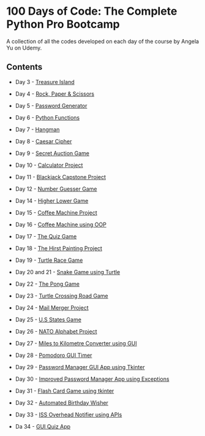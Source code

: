 # 100 Days of Code: The Complete Python Pro Bootcamp

A collection of all the codes developed on each day of the course by Angela Yu on Udemy.

## Contents
- Day 3 - [Treasure Island](https://github.com/Akanksha928/100-Days-of-Code/blob/main/Day3.py)

- Day 4 - [Rock, Paper & Scissors](https://github.com/Akanksha928/100-Days-of-Code/blob/main/Day4.py)

- Day 5 - [Password Generator](https://github.com/Akanksha928/100-Days-of-Code/blob/main/Day5.py)

- Day 6 - [Python Functions](https://github.com/Akanksha928/100-Days-of-Code/blob/main/Day6.py)

- Day 7 - [Hangman](https://github.com/Akanksha928/100-Days-of-Code/tree/main/Day7)

- Day 8 - [Caesar Cipher](https://github.com/Akanksha928/100-Days-of-Code/tree/main/Day8)

- Day 9 - [Secret Auction Game](https://github.com/Akanksha928/100-Days-of-Code/tree/main/Day9)

- Day 10 - [Calculator Project](https://github.com/Akanksha928/100-Days-of-Code/tree/main/Day10)

- Day 11 - [Blackjack Capstone Project](https://github.com/Akanksha928/100-Days-of-Code/tree/main/Day11)

- Day 12 - [Number Guesser Game](https://github.com/Akanksha928/100-Days-of-Code/tree/main/Day12)

- Day 14 - [Higher Lower Game ](https://github.com/Akanksha928/100-Days-of-Code/tree/main/Day14)

- Day 15 - [Coffee Machine Project](https://github.com/Akanksha928/100-Days-of-Code/tree/main/Day15)

- Day 16 - [Coffee Machine using OOP](https://github.com/Akanksha928/100-Days-of-Code/tree/main/Day16)

- Day 17 - [The Quiz Game](https://github.com/Akanksha928/100-Days-of-Code/tree/main/Day17)

- Day 18 - [The Hirst Painting Project](https://github.com/Akanksha928/100-Days-of-Code/tree/main/Day18)

- Day 19 - [Turtle Race Game](https://github.com/Akanksha928/100-Days-of-Code/tree/main/Day19)

- Day 20 and 21 - [Snake Game using Turtle](https://github.com/Akanksha928/100-Days-of-Code/tree/main/Day20%2621)

- Day 22 - [The Pong Game](https://github.com/Akanksha928/100-Days-of-Code/tree/main/Day22)

- Day 23 - [Turtle Crossing Road Game](https://github.com/Akanksha928/100-Days-of-Code/tree/main/Day23)

- Day 24 - [Mail Merger Project](https://github.com/Akanksha928/100-Days-of-Code/tree/main/Day24)

- Day 25 - [U.S States Game](https://github.com/Akanksha928/100-Days-of-Code/tree/main/Day25)

- Day 26 - [NATO Alphabet Project](https://github.com/Akanksha928/100-Days-of-Code/tree/main/Day26)

- Day 27 - [Miles to Kilometre Converter using GUI](https://github.com/Akanksha928/100-Days-of-Code/tree/main/Day27)

- Day 28 - [Pomodoro GUI Timer](https://github.com/Akanksha928/100-Days-of-Code/tree/main/Day28)

- Day 29 - [Password Manager GUI App using Tkinter](https://github.com/Akanksha928/100-Days-of-Code/tree/main/Day29)

- Day 30 - [Improved Password Manager App using Exceptions](https://github.com/Akanksha928/100-Days-of-Code/tree/main/Day30)

- Day 31 - [Flash Card Game using tkinter](https://github.com/Akanksha928/100-Days-of-Code/tree/main/Day31)

- Day 32 - [Automated Birthday Wisher](https://github.com/Akanksha928/100-Days-of-Code/tree/main/Day32)

- Day 33 - [ISS Overhead Notifier using APIs](https://github.com/Akanksha928/100-Days-of-Code/tree/main/Day33)

- Da 34 - [GUI Quiz App](https://github.com/Akanksha928/100-Days-of-Code/tree/main/Day34)
